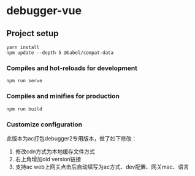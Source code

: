 # debugger-vue

## Project setup
```
yarn install
npm update --depth 5 @babel/compat-data
```

### Compiles and hot-reloads for development
```
npm run serve
```

### Compiles and minifies for production
```
npm run build
```

### Customize configuration
此版本为ac打包debugger2专用版本，做了如下修改：
1. 修改cdn方式为本地缓存文件方式
2. 右上角增加old version链接
3. 支持ac web上网关点击后自动填写为ac方式、dev配置、网关mac、语言